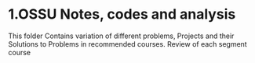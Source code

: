 # 1.OSSU Notes, codes and analysis

This folder Contains variation of different problems, Projects and their Solutions to Problems in recommended courses. Review of each segment course
